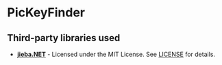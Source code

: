 # PicKeyFinder

## Third-party libraries used

- **[jieba.NET](https://github.com/anderscui/jieba.NET)** - Licensed under the MIT License. See [LICENSE](./LICENSE) for details.